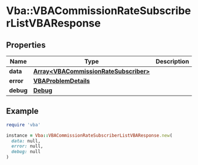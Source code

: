 # Vba::VBACommissionRateSubscriberListVBAResponse

## Properties

| Name | Type | Description | Notes |
| ---- | ---- | ----------- | ----- |
| **data** | [**Array&lt;VBACommissionRateSubscriber&gt;**](VBACommissionRateSubscriber.md) |  | [optional] |
| **error** | [**VBAProblemDetails**](VBAProblemDetails.md) |  | [optional] |
| **debug** | [**Debug**](Debug.md) |  | [optional] |

## Example

```ruby
require 'vba'

instance = Vba::VBACommissionRateSubscriberListVBAResponse.new(
  data: null,
  error: null,
  debug: null
)
```

